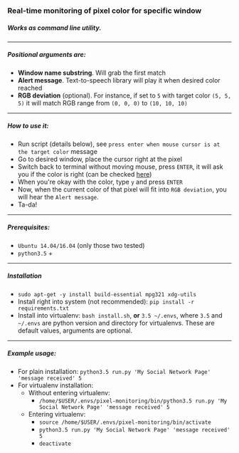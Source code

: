 ### Real-time monitoring of pixel color for specific window

##### Works as command line utility.

---

##### Positional arguments are:
- **Window name substring**. Will grab the first match
- **Alert message**. Text-to-speech library will play it when desired color reached
- **RGB deviation** (optional). For instance, if set to `5` with target color `(5, 5, 5)` it will match RGB range from `(0, 0, 0)` to `(10, 10, 10)`

---

##### How to use it:
- Run script (details below), see `press enter when mouse cursor is at the target color` message
- Go to desired window, place the cursor right at the pixel
- Switch back to terminal without moving mouse, press `ENTER`, it will ask you if the color is right (can be checked [here](https://www.w3schools.com/colors/colors_rgb.asp))
- When you're okay with the color, type `y` and press `ENTER`
- Now, when the current color of that pixel will fit into `RGB deviation`, you will hear the `Alert message`.
- Ta-da!

---
##### Prerequisites:
- `Ubuntu 14.04/16.04` (only those two tested)
- `python3.5` +


---
##### Installation
- `sudo apt-get -y install build-essential mpg321 xdg-utils`
- Install right into system (not recommended): `pip install -r requirements.txt`
- Install into virtualenv: `bash install.sh`, **or** `3.5 ~/.envs`, where `3.5` and `~/.envs` are python version and directory for virtualenvs. These are default values, arguments are optional.

---

##### Example usage:

- For plain installation: `python3.5 run.py 'My Social Network Page' 'message received' 5`
- For virtualenv installation:
  - Without entering virtualenv:
    - `/home/$USER/.envs/pixel-monitoring/bin/python3.5 run.py 'My Social Network Page' 'message received' 5`
  - Entering virtualenv:
    - `source /home/$USER/.envs/pixel-monitoring/bin/activate`
    - `python3.5 run.py 'My Social Network Page' 'message received' 5`
    - `deactivate`
